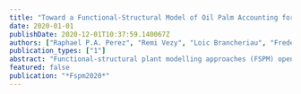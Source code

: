 ```yaml
---
title: "Toward a Functional-Structural Model of Oil Palm Accounting for Architectural Plasticity in Response to Planting Density"
date: 2020-01-01
publishDate: 2020-12-01T10:37:59.140067Z
authors: ["Raphael P.A. Perez", "Remi Vezy", "Loic Brancheriau", "Frederic Boudon", "Francois Grand", "Doni Artanto Raharjo", "Jean-Pierre Caliman", "Jean Dauzat"]
publication_types: ["1"]
abstract: "Functional-structural plant modelling approaches (FSPM) open the way for exploring the relationships between the 3D structure and the physiological functioning of plants in relation to environmental conditions. FSPMs can be particularly interesting when dealing with perennial crops like oil palm, for which research on innovative management practices requires long and expensive agronomic trials. The present study is part of the PalmStudio project, which aims at developing a FSPM for oil palm capable of producing virtual experiments to test the relevance of innovative management practices and/or design ideotypes. We propose a methodological framework which integrates architectural responses to planting density in an existing oil palm FSPM (Perez et al. 2018a b). Combining standard field phenotyping with Lidar-based derived measurements, we manage to evaluate the phenotypic plasticity of the main parameters required for the calibration of the 3D plant model. Density-based allometries of leaf geometry and biomass are then derived from the observed variations in phenotypic traits and integrated into the FSPM.  Our results illustrate the accuracy and the efficiency of Lidar-based phenotyping of leaf geometrical traits. In average, we find less than 3% error in leaf dimensions (i.e. rachis length) in comparison with traditional manual field measurements. The fast and efficient measurements of usually labour-intensive traits such as leaf curvature allowed to estimate the plasticity of leaf geometry in response to density. We find that the main traits affected by density were leaf dimensions (up to 15% and 25% of increase in rachis length and petiole length respectively) and curvature (15% of increase in leaf erectness-related parameter), whereas other structural traits like the number of leaflets per leaf remained unchanged. Simple density-based allometric relationships were then modelled and combined with the existing allometric-based 3D oil palm model Vpalm (Perez et al. 2018a). These data also enable the development and the integration in Vpalm of a biomechanical model simulating leaf curvature. The methodology presented in this study paves the way for a rapid integration of phenotypic plasticity in FSPMs. Our FSPM is now able to estimate how planting density affect not only plant architecture but also functional processes such as carbon assimilation and transpiration using VPalm to build 3D mock-ups and ARCHIMED to simulate the biophysical processes. Ongoing research aims at coupling the current FSPM with a carbon allocation model (Pallas et al. 2013) to simulate the retroactions of functioning processes on plant architecture together with environmental and agronomic conditions."
featured: false
publication: "*Fspm2020*"
---
```


